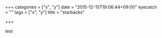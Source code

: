 +++
categories = ["x", "y"]
date = "2015-12-15T19:06:44+09:00"
eyecatch = ""
tags = ["x", "y"]
title = "starbacks"

+++

test
